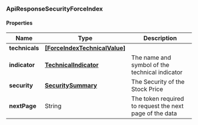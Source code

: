 
[//]: # (CLASS:ApiResponseSecurityForceIndex)

[//]: # (KIND:object)

### ApiResponseSecurityForceIndex

#### Properties

[//]: # (START_DEFINITION)

Name | Type | Description
------------ | ------------- | -------------
**technicals** | [**[ForceIndexTechnicalValue]**](ForceIndexTechnicalValue.md) |  &nbsp;
**indicator** | [**TechnicalIndicator**](TechnicalIndicator.md) | The name and symbol of the technical indicator &nbsp;
**security** | [**SecuritySummary**](SecuritySummary.md) | The Security of the Stock Price &nbsp;
**nextPage** | String | The token required to request the next page of the data &nbsp;

[//]: # (END_DEFINITION)


[//]: # (CONTAINED_CLASS:ForceIndexTechnicalValue)


[//]: # (CONTAINED_CLASS:TechnicalIndicator)


[//]: # (CONTAINED_CLASS:SecuritySummary)





